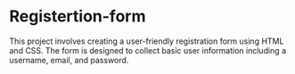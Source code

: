 # Registertion-form
This project involves creating a user-friendly registration form using HTML and CSS. The form is designed to collect basic user information including a username, email, and password.
